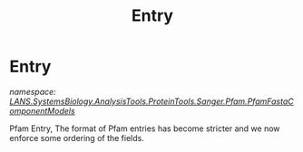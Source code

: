 ﻿---
title: Entry
---

# Entry
_namespace: [LANS.SystemsBiology.AnalysisTools.ProteinTools.Sanger.Pfam.PfamFastaComponentModels](N-LANS.SystemsBiology.AnalysisTools.ProteinTools.Sanger.Pfam.PfamFastaComponentModels.html)_

Pfam Entry, The format of Pfam entries has become stricter and we now enforce some ordering of the fields.




